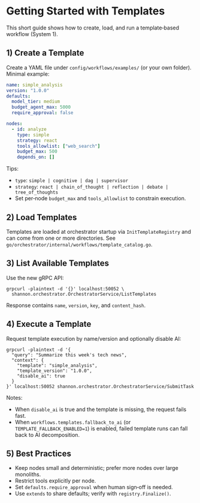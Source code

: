 # Getting Started with Templates

This short guide shows how to create, load, and run a template‑based workflow (System 1).

## 1) Create a Template

Create a YAML file under `config/workflows/examples/` (or your own folder). Minimal example:

```yaml
name: simple_analysis
version: "1.0.0"
defaults:
  model_tier: medium
  budget_agent_max: 5000
  require_approval: false

nodes:
  - id: analyze
    type: simple
    strategy: react
    tools_allowlist: ["web_search"]
    budget_max: 500
    depends_on: []
```

Tips:
- `type`: `simple | cognitive | dag | supervisor`
- `strategy`: `react | chain_of_thought | reflection | debate | tree_of_thoughts`
- Set per‑node `budget_max` and `tools_allowlist` to constrain execution.

## 2) Load Templates

Templates are loaded at orchestrator startup via `InitTemplateRegistry` and can come from one or more directories. See `go/orchestrator/internal/workflows/template_catalog.go`.

## 3) List Available Templates

Use the new gRPC API:

```
grpcurl -plaintext -d '{}' localhost:50052 \
  shannon.orchestrator.OrchestratorService/ListTemplates
```

Response contains `name`, `version`, `key`, and `content_hash`.

## 4) Execute a Template

Request template execution by name/version and optionally disable AI:

```
grpcurl -plaintext -d '{
  "query": "Summarize this week's tech news",
  "context": {
    "template": "simple_analysis",
    "template_version": "1.0.0",
    "disable_ai": true
  }
}' localhost:50052 shannon.orchestrator.OrchestratorService/SubmitTask
```

Notes:
- When `disable_ai` is true and the template is missing, the request fails fast.
- When `workflows.templates.fallback_to_ai` (or `TEMPLATE_FALLBACK_ENABLED=1`) is enabled, failed template runs can fall back to AI decomposition.

## 5) Best Practices

- Keep nodes small and deterministic; prefer more nodes over large monoliths.
- Restrict tools explicitly per node.
- Set `defaults.require_approval` when human sign‑off is needed.
- Use `extends` to share defaults; verify with `registry.Finalize()`.
